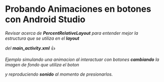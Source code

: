 # **Probando Animaciones en botones con Android Studio** 


*Revisar acerca de **PercentRelativeLayout** para entender mejor la estructura que se utiliza en el **layout***

*del **main_activity.xml*** :thumbsup:


*Ejemplo simulando una animacion al interactuar con botones **cambiando** la imagen de fondo que utiliza el boton*

*y reproduciendo **sonido** al momento de presionarlos.*
